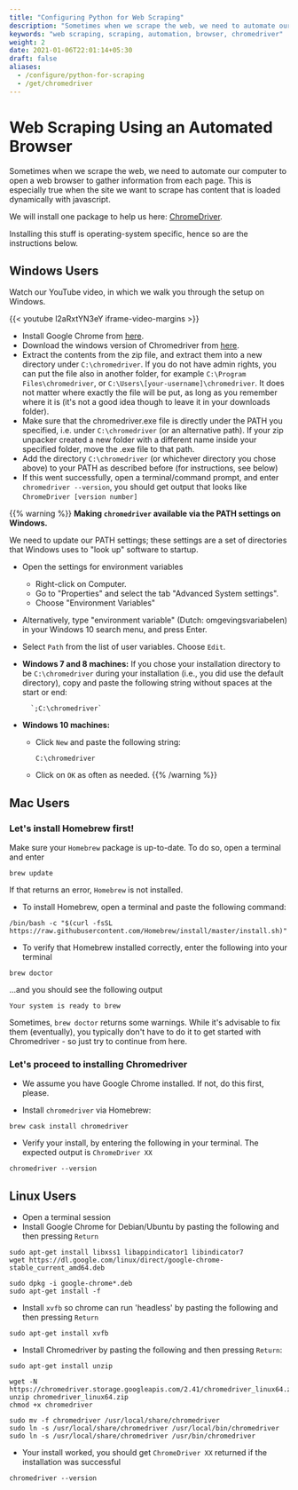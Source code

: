 ```yaml
---
title: "Configuring Python for Web Scraping"
description: "Sometimes when we scrape the web, we need to automate our computer to open a web browser to gather information from each page."
keywords: "web scraping, scraping, automation, browser, chromedriver"
weight: 2
date: 2021-01-06T22:01:14+05:30
draft: false
aliases:
  - /configure/python-for-scraping
  - /get/chromedriver
---
```


# Web Scraping Using an Automated Browser

Sometimes when we scrape the web, we need to automate our computer to open a web browser to gather information from each page. This is especially true when the site we want to scrape has content that is loaded dynamically with javascript.

We will install one package to help us here: [ChromeDriver](https://chromedriver.chromium.org).

Installing this stuff is operating-system specific, hence so are the instructions below.

## Windows Users

Watch our YouTube video, in which we walk you through the setup on Windows.

{{< youtube l2aRxtYN3eY iframe-video-margins >}}

*   Install Google Chrome from [here](https://www.google.com/chrome/browser/desktop/index.html).
*   Download the windows version of Chromedriver from [here](https://chromedriver.storage.googleapis.com/index.html?path=2.41/).
*   Extract the contents from the zip file, and extract them into a new directory under `C:\chromedriver`. If you do not have admin rights, you can put the file also in another folder, for example `C:\Program Files\chromedriver`, or `C:\Users\[your-username]\chromedriver`. It does not matter where exactly the file will be put, as long as you remember where it is (it's not a good idea though to leave it in your downloads folder).
*   Make sure that the chromedriver.exe file is directly under the PATH you specified, i.e. under `C:\chromedriver` (or an alternative path). If your zip unpacker created a new folder with a different name inside your specified folder, move the .exe file to that path.
*   Add the directory `C:\chromedriver` (or whichever directory you chose above) to your PATH as described before (for instructions, see below)
*   If this went successfully, open a terminal/command prompt, and enter `chromedriver --version`, you should get output that looks like `ChromeDriver [version number]`

{{% warning %}}
**Making `chromedriver` available via the PATH settings on Windows.**

We need to update our PATH settings; these settings are a set of directories that Windows uses to "look up" software to startup.

- Open the settings for environment variables
  - Right-click on Computer.
  - Go to "Properties" and select the tab "Advanced System settings".
  - Choose "Environment Variables"
- Alternatively, type "environment variable" (Dutch: omgevingsvariabelen) in your Windows 10 search menu, and press Enter.

-  Select `Path` from the list of user variables. Choose `Edit`.
- **Windows 7 and 8 machines:**
	If you chose your installation directory to be `C:\chromedriver` during your installation (i.e., you did use the default directory), copy and paste the following string without spaces at the start or end:

        `;C:\chromedriver`

- **Windows 10 machines:**
	- Click `New` and paste the following string:

        `C:\chromedriver`

	- Click on `OK` as often as needed.
{{% /warning %}}

## Mac Users

### Let's install Homebrew first!

Make sure your `Homebrew` package is up-to-date. To do so, open a terminal and enter

```
brew update
```

If that returns an error, `Homebrew` is not installed.

- To install Homebrew, open a terminal and paste the following command:

```
/bin/bash -c "$(curl -fsSL https://raw.githubusercontent.com/Homebrew/install/master/install.sh)"
```

- To verify that Homebrew installed correctly, enter the following into your terminal

```
brew doctor
```

...and you should see the following output

```
Your system is ready to brew
```

Sometimes, `brew doctor` returns some warnings. While it's advisable to fix them (eventually), you typically don't have to do it to get started with Chromedriver - so just try to continue from here.

### Let's proceed to installing Chromedriver

* We assume you have Google Chrome installed. If not, do this first, please.

*   Install `chromedriver` via Homebrew:

```
brew cask install chromedriver
```

*   Verify your install, by entering the following in your terminal. The expected output is `ChromeDriver XX`

```
chromedriver --version
```

## Linux Users

*   Open a terminal session
*   Install Google Chrome for Debian/Ubuntu by pasting the following and then pressing `Return`
```
sudo apt-get install libxss1 libappindicator1 libindicator7
wget https://dl.google.com/linux/direct/google-chrome-stable_current_amd64.deb

sudo dpkg -i google-chrome*.deb
sudo apt-get install -f
```

*   Install `xvfb` so chrome can run 'headless' by pasting the following and then pressing `Return`
```
sudo apt-get install xvfb
```

*   Install Chromedriver by pasting the following and then pressing `Return`:
```
sudo apt-get install unzip

wget -N https://chromedriver.storage.googleapis.com/2.41/chromedriver_linux64.zip
unzip chromedriver_linux64.zip
chmod +x chromedriver

sudo mv -f chromedriver /usr/local/share/chromedriver
sudo ln -s /usr/local/share/chromedriver /usr/local/bin/chromedriver
sudo ln -s /usr/local/share/chromedriver /usr/bin/chromedriver
```
*   Your install worked, you should get `ChromeDriver XX` returned if the installation was successful
```
chromedriver --version
```
